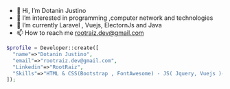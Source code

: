 - 👋 Hi, I’m Dotanin Justino
- 👀 I’m interested in programming ,computer network and technologies
- 🌱 I’m currently Laravel , Vuejs, ElectornJs and Java
- 📫 How to reach me rootraiz.dev@gmail.com


```php
$profile = Developer::create([
  "name"=>"Dotanin Justino",
  "email"=>"rootraiz.dev@gmail.com",
  "Linkedin"=>"RootRaiz",
  "Skills"=>"HTML & CSS(Bootstrap , FontAwesome) - JS( Jquery, Vuejs )- PHP( Laravel, Lumen)"
]);
```
